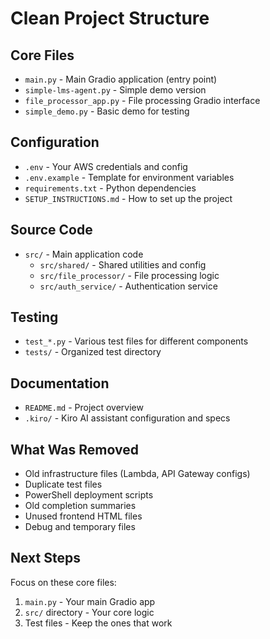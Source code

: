 # Clean Project Structure

## Core Files
- `main.py` - Main Gradio application (entry point)
- `simple-lms-agent.py` - Simple demo version
- `file_processor_app.py` - File processing Gradio interface
- `simple_demo.py` - Basic demo for testing

## Configuration
- `.env` - Your AWS credentials and config
- `.env.example` - Template for environment variables
- `requirements.txt` - Python dependencies
- `SETUP_INSTRUCTIONS.md` - How to set up the project

## Source Code
- `src/` - Main application code
  - `src/shared/` - Shared utilities and config
  - `src/file_processor/` - File processing logic
  - `src/auth_service/` - Authentication service

## Testing
- `test_*.py` - Various test files for different components
- `tests/` - Organized test directory

## Documentation
- `README.md` - Project overview
- `.kiro/` - Kiro AI assistant configuration and specs

## What Was Removed
- Old infrastructure files (Lambda, API Gateway configs)
- Duplicate test files
- PowerShell deployment scripts
- Old completion summaries
- Unused frontend HTML files
- Debug and temporary files

## Next Steps
Focus on these core files:
1. `main.py` - Your main Gradio app
2. `src/` directory - Your core logic
3. Test files - Keep the ones that work